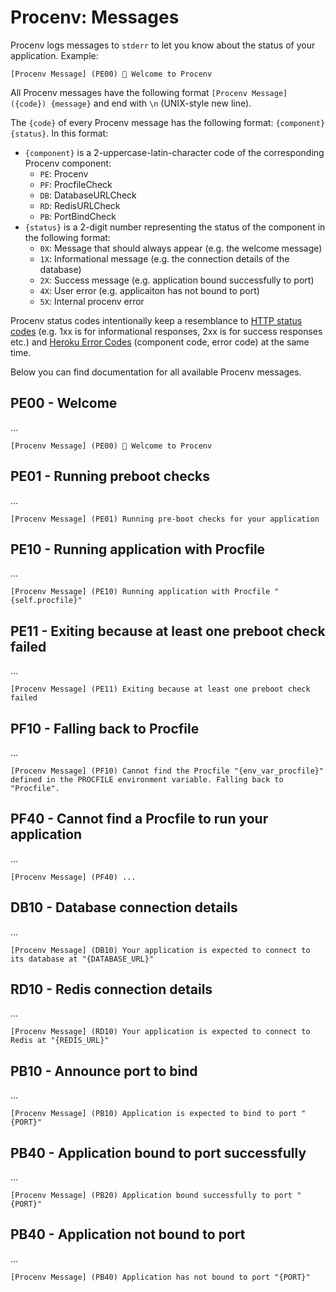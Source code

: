 # Procenv: Messages

Procenv logs messages to `stderr` to let you know about the status of your application. Example:

```
[Procenv Message] (PE00) 👋 Welcome to Procenv
```

All Procenv messages have the following format `[Procenv Message] ({code}) {message}` and end with `\n` (UNIX-style new line).

The `{code}` of every Procenv message has the following format: `{component}{status}`. In this format:

- `{component}` is a 2-uppercase-latin-character code of the corresponding Procenv component:
    - `PE`: Procenv
    - `PF`: ProcfileCheck
    - `DB`: DatabaseURLCheck
    - `RD`: RedisURLCheck
    - `PB`: PortBindCheck
- `{status}` is a 2-digit number representing the status of the component in the following format:
    - `0X`: Message that should always appear (e.g. the welcome message)
    - `1X`: Informational message (e.g. the connection details of the database)
    - `2X`: Success message (e.g. application bound successfully to port)
    - `4X`: User error (e.g. applicaiton has not bound to port)
    - `5X`: Internal procenv error

Procenv status codes intentionally keep a resemblance to [HTTP status codes](https://en.wikipedia.org/wiki/List_of_HTTP_status_codes#1xx_Informational_responses) (e.g. 1xx is for informational responses, 2xx is for success responses etc.) and [Heroku Error Codes](https://devcenter.heroku.com/articles/error-codes) (component code, error code) at the same time.

Below you can find documentation for all available Procenv messages.

## PE00 - Welcome

...

```
[Procenv Message] (PE00) 👋 Welcome to Procenv
```

## PE01 - Running preboot checks

...

```
[Procenv Message] (PE01) Running pre-boot checks for your application
```

## PE10 - Running application with Procfile

...

```
[Procenv Message] (PE10) Running application with Procfile "{self.procfile}"
```

## PE11 - Exiting because at least one preboot check failed

...

```
[Procenv Message] (PE11) Exiting because at least one preboot check failed
```

## PF10 - Falling back to Procfile

...

```
[Procenv Message] (PF10) Cannot find the Procfile "{env_var_procfile}" defined in the PROCFILE environment variable. Falling back to "Procfile".
```

## PF40 - Cannot find a Procfile to run your application

...

```
[Procenv Message] (PF40) ...
```

## DB10 - Database connection details

...

```
[Procenv Message] (DB10) Your application is expected to connect to its database at "{DATABASE_URL}"
```

## RD10 - Redis connection details

...

```
[Procenv Message] (RD10) Your application is expected to connect to Redis at "{REDIS_URL}"
```

## PB10 - Announce port to bind

...

```
[Procenv Message] (PB10) Application is expected to bind to port "{PORT}"
```

## PB40 - Application bound to port successfully

...

```
[Procenv Message] (PB20) Application bound successfully to port "{PORT}"
```

## PB40 - Application not bound to port

...

```
[Procenv Message] (PB40) Application has not bound to port "{PORT}"
```
